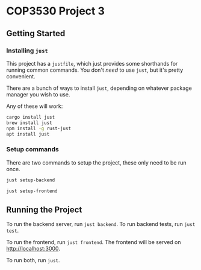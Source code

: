 # COP3530 Project 3

## Getting Started

### Installing `just`

This project has a `justfile`, which just provides some shorthands for running common commands. You don't _need_ to use `just`, but it's pretty convenient.

There are a bunch of ways to install `just`, depending on whatever package manager you wish to use.

Any of these will work:

```bash
cargo install just
brew install just
npm install -g rust-just
apt install just
```

### Setup commands

There are two commands to setup the project, these only need to be run once.

```bash
just setup-backend
```

```bash
just setup-frontend
```

## Running the Project

To run the backend server, run `just backend`.
To run backend tests, run `just test`.

To run the frontend, run `just frontend`.
The frontend will be served on [http://localhost:3000](http://localhost:3000).

To run both, run `just`.
